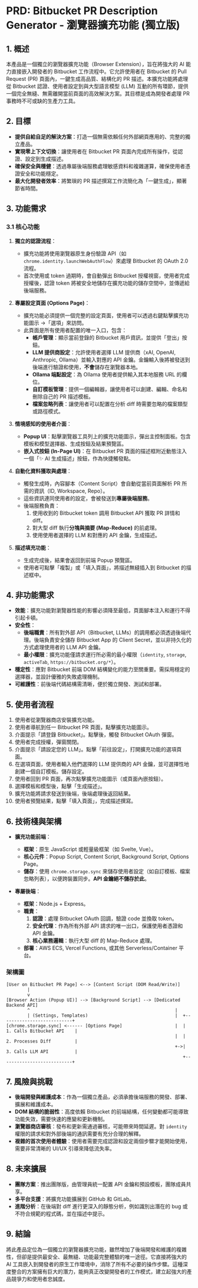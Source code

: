 # PRD: Bitbucket PR Description Generator - 瀏覽器擴充功能 (獨立版)

## 1. 概述

本產品是一個獨立的瀏覽器擴充功能（Browser
Extension），旨在將強大的 AI 能力直接嵌入開發者的 Bitbucket 工作流程中。它允許使用者在 Bitbucket 的 Pull
Request
(PR) 頁面內，一鍵生成高品質、結構化的 PR 描述。本擴充功能將處理從 Bitbucket 認證、使用者設定到與大型語言模型 (LLM) 互動的所有環節，提供一個完全無縫、無需離開當前頁面的高效解決方案。其目標是成為開發者處理 PR 事務時不可或缺的生產力工具。

## 2. 目標

- **提供自給自足的解決方案**：打造一個無需依賴任何外部網頁應用的、完整的獨立產品。
- **實現零上下文切換**：讓使用者在 Bitbucket
  PR 頁面內完成所有操作，從認證、設定到生成描述。
- **確保安全與穩健**：透過專屬後端服務處理敏感資料和複雜運算，確保使用者憑證安全和功能穩定。
- **最大化開發者效率**：將繁瑣的 PR 描述撰寫工作流簡化為「一鍵生成」，顯著節省時間。

## 3. 功能需求

### 3.1 核心功能

1.  **獨立的認證流程**：

    - 擴充功能將使用瀏覽器原生身份驗證 API（如
      `chrome.identity.launchWebAuthFlow`）來處理 Bitbucket 的 OAuth 2.0 流程。
    - 首次使用或 token 過期時，會自動彈出 Bitbucket 授權視窗，使用者完成授權後，認證 token 將被安全地儲存在擴充功能的儲存空間中，並傳遞給後端服務。

2.  **專屬設定頁面 (Options Page)**：

    - 擴充功能必須提供一個完整的設定頁面，使用者可以透過右鍵點擊擴充功能圖示 ->「選項」來訪問。
    - 此頁面是所有使用者配置的唯一入口，包含：
      - **帳戶管理**：顯示當前登錄的 Bitbucket 用戶資訊，並提供「登出」按鈕。
      - **LLM 提供商設定**：允許使用者選擇 LLM 提供商（xAI, OpenAI, Anthropic,
        Ollama）並輸入對應的 API 金鑰。金鑰輸入後將被發送到後端進行驗證和使用，**不會**儲存在瀏覽器本地。
      - **Ollama 端點設定**：為 Ollama 使用者提供輸入其本地服務 URL 的欄位。
      - **自訂模板管理**：提供一個編輯器，讓使用者可以創建、編輯、命名和刪除自己的 PR 描述模板。
      - **檔案忽略列表**：讓使用者可以配置在分析 diff 時需要忽略的檔案類型或路徑模式。

3.  **情境感知的使用者介面**：

    - **Popup
      UI**：點擊瀏覽器工具列上的擴充功能圖示，彈出主控制面板。包含模板和模型選擇器、生成按鈕及結果預覽區。
    - **嵌入式按鈕 (In-Page UI)**：在 Bitbucket
      PR 頁面的描述框附近動態注入一個「✨ AI 生成描述」按鈕，作為快捷觸發點。

4.  **自動化資料獲取與處理**：

    - 觸發生成時，內容腳本（Content
      Script）會自動從當前頁面解析 PR 所需的資訊（ID, Workspace, Repo）。
    - 這些資訊連同使用者的設定，會被發送到**專屬後端服務**。
    - 後端服務負責：
      1.  使用收到的 Bitbucket token 調用 Bitbucket API 獲取 PR 詳情和 diff。
      2.  對大型 diff 執行**分塊與摘要 (Map-Reduce)** 的前處理。
      3.  使用使用者選擇的 LLM 和對應的 API 金鑰，生成描述。

5.  **描述填充功能**：
    - 生成完成後，結果會返回到前端 Popup 預覽區。
    - 使用者可點擊「複製」或「填入頁面」，將描述無縫插入到 Bitbucket 的描述框中。

## 4. 非功能需求

- **效能**：擴充功能對瀏覽器性能的影響必須降至最低，頁面腳本注入和運行不得引起卡頓。
- **安全性**：
  - **後端職責**：所有對外部 API（Bitbucket,
    LLMs）的調用都必須透過後端代理。後端負責安全儲存 Bitbucket App 的 Client
    Secret，並以非持久化的方式處理使用者的 LLM API 金鑰。
  - **最小權限**：擴充功能僅請求運行所必需的最小權限（`identity`, `storage`,
    `activeTab`, `https://bitbucket.org/*`）。
- **穩定性**：應對 Bitbucket 前端 DOM 結構變化的能力至關重要。需採用穩定的選擇器，並設計優雅的失敗處理機制。
- **可維護性**：前後端代碼結構需清晰，便於獨立開發、測試和部署。

## 5. 使用者流程

1.  使用者從瀏覽器商店安裝擴充功能。
2.  使用者導航到任一 Bitbucket PR 頁面，點擊擴充功能圖示。
3.  介面提示「請登錄 Bitbucket」。點擊後，觸發 Bitbucket OAuth 彈窗。
4.  使用者完成授權，彈窗關閉。
5.  介面提示「請設定您的 LLM」。點擊「前往設定」，打開擴充功能的選項頁面。
6.  在選項頁面，使用者輸入他們選擇的 LLM 提供商的 API 金鑰，並可選擇性地創建一個自訂模板。儲存設定。
7.  使用者回到 PR 頁面，再次點擊擴充功能圖示（或頁面內嵌按鈕）。
8.  選擇模板和模型後，點擊「生成描述」。
9.  擴充功能將請求發送到後端，後端處理後返回結果。
10. 使用者預覽結果，點擊「填入頁面」，完成描述撰寫。

## 6. 技術棧與架構

- **擴充功能前端**：

  - **框架**：原生 JavaScript 或輕量級框架（如 Svelte, Vue）。
  - **核心元件**：Popup Script, Content Script, Background Script, Options
    Page。
  - **儲存**：使用 `chrome.storage.sync`
    來儲存使用者設定（如自訂模板、檔案忽略列表），以便跨裝置同步。**API 金鑰絕不儲存於此**。

- **專屬後端**：
  - **框架**：Node.js + Express。
  - **職責**：
    1.  **認證**：處理 Bitbucket OAuth 回調，驗證 code 並換取 token。
    2.  **安全代理**：作為所有外部 API 請求的唯一出口，保護使用者憑證和 API 金鑰。
    3.  **核心業務邏輯**：執行大型 diff 的 Map-Reduce 處理。
  - **部署**：AWS ECS, Vercel Functions, 或其他 Serverless/Container 平台。

### 架構圖

```
[User on Bitbucket PR Page] <--> [Content Script (DOM Read/Write)]
        |
        v
[Browser Action (Popup UI)] --> [Background Script] --> [Dedicated Backend API]
        ^                                                       |
        | (Settings, Templates)                                 |  +---------------------------+
[chrome.storage.sync] <------ [Options Page]                    |  | 1. Calls Bitbucket API    |
                                                                |  | 2. Processes Diff         |
                                                                +->| 3. Calls LLM API          |
                                                                   +---------------------------+
```

## 7. 風險與挑戰

- **後端開發與維護成本**：作為一個獨立產品，必須承擔後端服務的開發、部署、擴展和維護成本。
- **DOM 結構的脆弱性**：高度依賴 Bitbucket 的前端結構，任何變動都可能導致功能失效，需要快速的應變和更新機制。
- **瀏覽器商店審核**：發布和更新需通過審核，可能帶來時間延遲。對 `identity`
  權限的請求和對外部後端的通訊需要有充分合理的解釋。
- **複雜的首次使用者體驗**：使用者需要完成認證和設定兩個步驟才能開始使用，需要非常清晰的 UI/UX 引導來降低流失率。

## 8. 未來擴展

- **團隊方案**：推出團隊版，由管理員統一配置 API 金鑰和預設模板，團隊成員共享。
- **多平台支援**：將擴充功能擴展到 GitHub 和 GitLab。
- **進階分析**：在後端對 diff 進行更深入的靜態分析，例如識別出潛在的 bug 或不符合規範的程式碼，並在描述中提示。

## 9. 結論

將此產品定位為一個獨立的瀏覽器擴充功能，雖然增加了後端開發和維護的複雜性，但卻是提供最安全、最無縫、功能最完整體驗的唯一途徑。它直接將強大的 AI 工具嵌入到開發者的原生工作環境中，消除了所有不必要的操作步驟。這種深度整合的方案擁有巨大的潛力，能夠真正改變開發者的工作模式，建立起強大的產品競爭力和使用者忠誠度。
